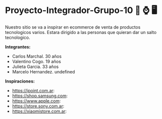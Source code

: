 # Proyecto-Integrador-Grupo-10 📱 ⌚ 🖥️

Nuestro sitio se va a inspirar en ecommerce de venta de productos tecnologicos varios.
Estara dirigido a las personas que quieran dar un salto tecnologico.


**Integrantes:**
- Carlos Marchal. 30 años
- Valentino Cogo. 19 años
- Julieta Garcia. 33 años
- Marcelo Hernandez. undefined

**Inspiraciones:**
- https://ipoint.com.ar:
- https://shop.samsung.com:
- https://www.apple.com:
- https://store.sony.com.ar:
- https://xiaomistore.com.ar:

